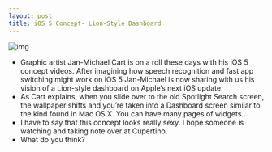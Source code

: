```yaml
---
layout: post
title: iOS 5 Concept- Lion-Style Dashboard
---
```

![img](http://media.idownloadblog.com/wp-content/uploads/2011/05/lion-style-dashboard.png)
* Graphic artist Jan-Michael Cart is on a roll these days with his iOS 5 concept videos. After imagining how speech recognition and fast app switching might work on iOS 5 Jan-Michael is now sharing with us his vision of a Lion-style dashboard on Apple’s next iOS update.
* As Cart explains, when you slide over to the old Spotlight Search screen, the wallpaper shifts and you’re taken into a Dashboard screen similar to the kind found in Mac OS X. You can have many pages of widgets…
* I have to say that this concept looks really sexy. I hope someone is watching and taking note over at Cupertino.
* What do you think?

